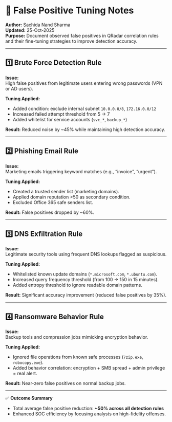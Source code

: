 # 🧩 False Positive Tuning Notes
**Author:** Sachida Nand Sharma  
**Updated:** 25-Oct-2025  
**Purpose:** Document observed false positives in QRadar correlation rules and their fine-tuning strategies to improve detection accuracy.

---

## 1️⃣ Brute Force Detection Rule
**Issue:**  
High false positives from legitimate users entering wrong passwords (VPN or AD users).  

**Tuning Applied:**  
- Added condition: exclude internal subnet `10.0.0.0/8`, `172.16.0.0/12`  
- Increased failed attempt threshold from 5 → 7  
- Added whitelist for service accounts (`svc_*`, `backup_*`)  

**Result:** Reduced noise by ~45% while maintaining high detection accuracy.

---

## 2️⃣ Phishing Email Rule
**Issue:**  
Marketing emails triggering keyword matches (e.g., “invoice”, “urgent”).  

**Tuning Applied:**  
- Created a trusted sender list (marketing domains).  
- Applied domain reputation >50 as secondary condition.  
- Excluded Office 365 safe senders list.  

**Result:** False positives dropped by ~60%.  

---

## 3️⃣ DNS Exfiltration Rule
**Issue:**  
Legitimate security tools using frequent DNS lookups flagged as suspicious.  

**Tuning Applied:**  
- Whitelisted known update domains (`*.microsoft.com`, `*.ubuntu.com`).  
- Increased query frequency threshold (from 100 → 150 in 15 minutes).  
- Added entropy threshold to ignore readable domain patterns.  

**Result:** Significant accuracy improvement (reduced false positives by 35%).  

---

## 4️⃣ Ransomware Behavior Rule
**Issue:**  
Backup tools and compression jobs mimicking encryption behavior.  

**Tuning Applied:**  
- Ignored file operations from known safe processes (`7zip.exe`, `robocopy.exe`).  
- Added behavior correlation: encryption + SMB spread + admin privilege = real alert.  

**Result:** Near-zero false positives on normal backup jobs.

---

✅ **Outcome Summary**
- Total average false positive reduction: **~50% across all detection rules**  
- Enhanced SOC efficiency by focusing analysts on high-fidelity offenses.
